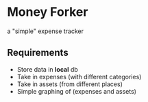 
# Money Forker

a "simple" expense tracker 


## Requirements

- Store data in **local** db
- Take in expenses (with different categories)
- Take in assets (from different places)
- Simple graphing of (expenses and assets)
